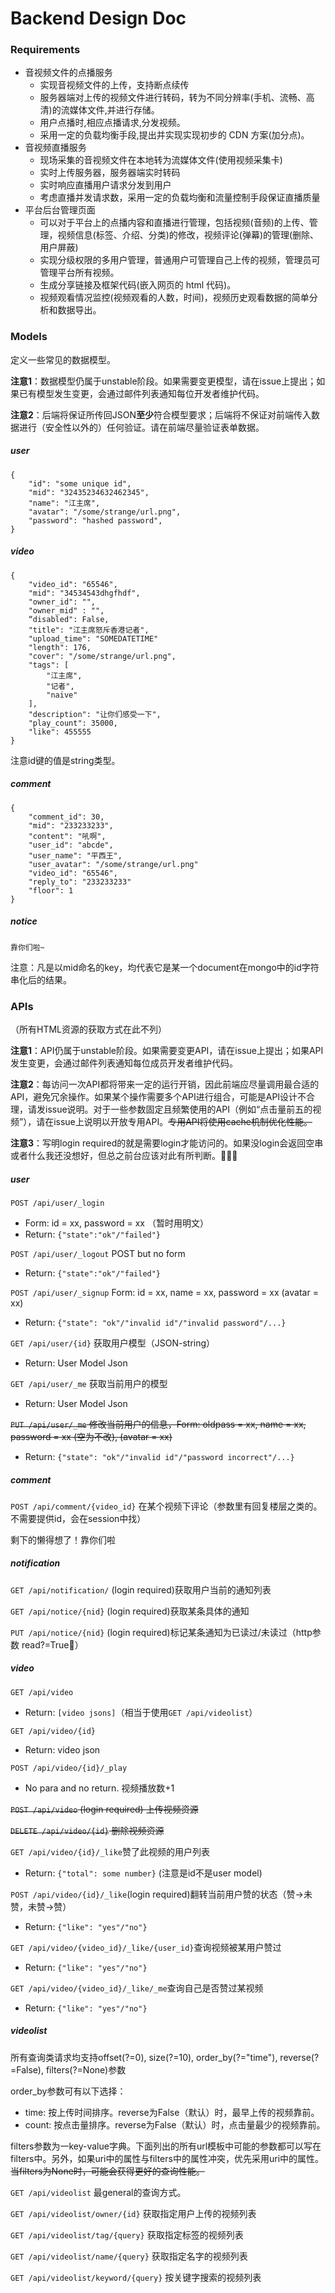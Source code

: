 # Backend Design Doc

### Requirements

+ 音视频文件的点播服务    - 实现音视频文件的上传，支持断点续传    - 服务器端对上传的视频文件进行转码，转为不同分辨率(手机、流畅、高清)的流媒体文件,并进行存储。    - 用户点播时,相应点播请求,分发视频。    - 采用一定的负载均衡手段,提出并实现实现初步的 CDN 方案(加分点)。+ 音视频直播服务    - 现场采集的音视频文件在本地转为流媒体文件(使用视频采集卡)    - 实时上传服务器，服务器端实时转码    - 实时响应直播用户请求分发到用户    - 考虑直播并发请求数，采用一定的负载均衡和流量控制手段保证直播质量+ 平台后台管理页面    - 可以对于平台上的点播内容和直播进行管理，包括视频(音频)的上传、管理，视频信息(标签、介绍、分类)的修改，视频评论(弹幕)的管理(删除、用户屏蔽)    - 实现分级权限的多用户管理，普通用户可管理自己上传的视频，管理员可管理平台所有视频。
    - 生成分享链接及框架代码(嵌入网页的 html 代码)。    - 视频观看情况监控(视频观看的人数，时间)，视频历史观看数据的简单分析和数据导出。

### Models

定义一些常见的数据模型。

**注意1**：数据模型仍属于unstable阶段。如果需要变更模型，请在issue上提出；如果已有模型发生变更，会通过邮件列表通知每位开发者维护代码。

**注意2**：后端将保证所传回JSON**至少**符合模型要求；后端将不保证对前端传入数据进行（安全性以外的）任何验证。请在前端尽量验证表单数据。

##### user

```
{
    "id": "some unique id",
    "mid": "32435234632462345",
    "name": "江主席",
    "avatar": "/some/strange/url.png",
    "password": "hashed password",
}
```

##### video

```
{
    "video_id": "65546",
    "mid": "34534543dhgfhdf",
    "owner_id": "",
    "owner_mid" : "",
    “disabled": False,
    "title": "江主席怒斥香港记者",
    "upload_time": "SOMEDATETIME"
    "length": 176,
    "cover": "/some/strange/url.png",
    "tags": [
        "江主席",
        "记者",
        "naive"
    ],
    "description": "让你们感受一下",
    "play_count": 35000,
    "like": 455555
}
```

注意id键的值是string类型。

##### comment

```
{
    "comment_id": 30,
    "mid": "233233233",
    "content": "吼啊",
    "user_id": "abcde",
    "user_name": "平西王",
    "user_avatar": "/some/strange/url.png"
    "video_id": "65546",
    "reply_to": "233233233"
    "floor": 1
}
```

##### notice

```
靠你们啦~
```

注意：凡是以mid命名的key，均代表它是某一个document在mongo中的id字符串化后的结果。
### APIs

（所有HTML资源的获取方式在此不列）

**注意1**：API仍属于unstable阶段。如果需要变更API，请在issue上提出；如果API发生变更，会通过邮件列表通知每位成员开发者维护代码。

**注意2**：每访问一次API都将带来一定的运行开销，因此前端应尽量调用最合适的API，避免冗余操作。如果某个操作需要多个API进行组合，可能是API设计不合理，请发issue说明。对于一些参数固定且频繁使用的API（例如“点击量前五的视频”），请在issue上说明以开放专用API。<del>专用API将使用cache机制优化性能。</del>

**注意3**：写明login required的就是需要login才能访问的。如果没login会返回空串或者什么我还没想好，但总之前台应该对此有所判断。

##### user

`POST /api/user/_login` 
    
+ Form: id = xx, password = xx （暂时用明文）
+ Return: `{"state":"ok"/"failed"}`

`POST /api/user/_logout` POST but no form

+ Return: `{"state":"ok"/"failed"}`

`POST /api/user/_signup` Form: id = xx, name = xx, password = xx (avatar = xx)

+ Return: `{"state": "ok"/"invalid id"/"invalid password"/...}`

`GET /api/user/{id}` 获取用户模型（JSON-string）

+ Return: User Model Json

`GET /api/user/_me` 获取当前用户的模型

+ Return: User Model Json

<del>`PUT /api/user/_me` 修改当前用户的信息，Form: oldpass = xx, name = xx, password = xx (空为不改), (avatar = xx)</del>

+ Return: `{"state": "ok"/"invalid id"/"password incorrect"/...}`

##### comment

`POST /api/comment/{video_id}` 在某个视频下评论（参数里有回复楼层之类的。不需要提供id，会在session中找）

剩下的懒得想了！靠你们啦

##### notification

`GET /api/notification/` (login required)获取用户当前的通知列表

`GET /api/notice/{nid}` (login required)获取某条具体的通知

`PUT /api/notice/{nid}` (login required)标记某条通知为已读过/未读过（http参数 read?=True）
##### video
`GET /api/video` 
+ Return: `[video jsons]`（相当于使用`GET /api/videolist`）

`GET /api/video/{id}`

+ Return: video json

`POST /api/video/{id}/_play`

+ No para and no return. 视频播放数+1 

<del>`POST /api/video` (login required) 上传视频资源</del>

<del>`DELETE /api/video/{id}` 删除视频资源</del>

`GET /api/video/{id}/_like`赞了此视频的用户列表

+ Return: `{"total": some number}` (注意是id不是user model)

`POST /api/video/{id}/_like`(login required)翻转当前用户赞的状态（赞->未赞，未赞->赞）

+ Return: `{"like": "yes"/"no"}`

`GET /api/video/{video_id}/_like/{user_id}`查询视频被某用户赞过

+ Return: `{"like": "yes"/"no"}`

`GET /api/video/{video_id}/_like/_me`查询自己是否赞过某视频

+ Return: `{"like": "yes"/"no"}`

##### videolist

所有查询类请求均支持offset(?=0), size(?=10), order_by(?="time"), reverse(?=False), filters(?=None)参数

order_by参数可有以下选择：

+ time: 按上传时间排序。reverse为False（默认）时，最早上传的视频靠前。
+ count: 按点击量排序。reverse为False（默认）时，点击量最少的视频靠前。

filters参数为一key-value字典。下面列出的所有url模板中可能的参数都可以写在filters中。另外，如果uri中的属性与filters中的属性冲突，优先采用uri中的属性。<del>当filters为None时，可能会获得更好的查询性能。</del>

`GET /api/videolist` 最general的查询方式。

`GET /api/videolist/owner/{id}` 获取指定用户上传的视频列表

`GET /api/videolist/tag/{query}` 获取指定标签的视频列表

`GET /api/videolist/name/{query}` 获取指定名字的视频列表

`GET /api/videolist/keyword/{query}` 按关键字搜索的视频列表